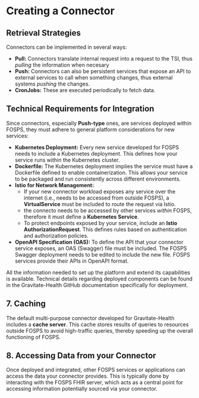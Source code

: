 # Creating a Connector

## Retrieval Strategies
Connectors can be implemented in several ways:

*   **Pull:** Connectors translate internal request into a request to the TSI, thus *pulling* the information when necesary
*   **Push:** Connectors can also be persistent services that expose an API to external services to call when something changes, thus external systems *pushing* the changes. 
*   **CronJobs:** These are executed periodically to fetch data.


## Technical Requirements for Integration

Since connectors, especially __Push-type__ ones, are services deployed within FOSPS, they must adhere to general platform considerations for new services:

*   **Kubernetes Deployment:** Every new service developed for FOSPS needs to include a Kubernetes deployment. This defines how your service runs within the Kubernetes cluster.
*   **Dockerfile:** The Kubernetes deployment implies the service must have a Dockerfile defined to enable containerization. This allows your service to be packaged and run consistently across different environments.
*   **Istio for Network Management:**
    *   If your new connector workload exposes any service over the internet (i.e., needs to be accessed from outside FOSPS), a **VirtualService** must be included to route the request via Istio.
    *   the connecto needs to be accessed by other services *within* FOSPS, therefore it must define a **Kubernetes Service**.
    *   To protect endpoints exposed by your service, include an **Istio AuthorizationRequest**. This defines rules based on authentication and authorization policies.
*   **OpenAPI Specification (OAS):** To define the API that your connector service exposes, an OAS (Swagger) file must be included. The FOSPS Swagger deployment needs to be edited to include the new file. FOSPS services provide their APIs in OpenAPI format.

All the information needed to set up the platform and extend its capabilities is available. Technical details regarding deployed components can be found in the Gravitate-Health GitHub documentation specifically for deployment.

## 7. Caching

The default multi-purpose connector developed for Gravitate-Health includes a **cache server**. This cache stores results of queries to resources outside FOSPS to avoid high-traffic queries, thereby speeding up the overall functioning of FOSPS.

## 8. Accessing Data from your Connector

Once deployed and integrated, other FOSPS services or applications can access the data your connector provides. This is typically done by interacting with the FOSPS FHIR server, which acts as a central point for accessing information potentially sourced via your connector. 

